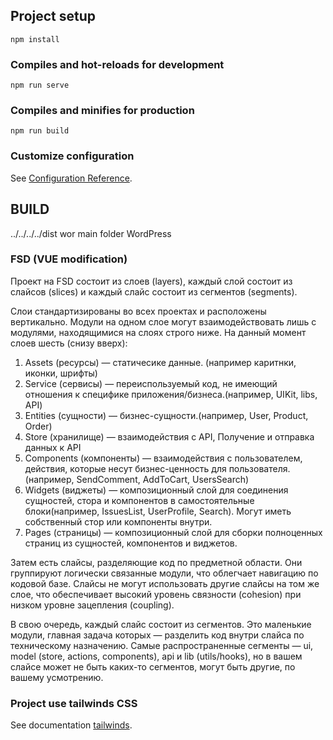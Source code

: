 ## Project setup
```
npm install
```

### Compiles and hot-reloads for development
```
npm run serve
```

### Compiles and minifies for production
```
npm run build
```

### Customize configuration
See [Configuration Reference](https://cli.vuejs.org/config/).


## BUILD 
../../../../dist wor main folder WordPress


### FSD (VUE modification)
Проект на FSD состоит из слоев (layers), каждый слой состоит из слайсов (slices) и каждый слайс состоит из сегментов (segments).

Слои стандартизированы во всех проектах и расположены вертикально. Модули на одном слое могут взаимодействовать лишь с модулями, находящимися на слоях строго ниже. На данный момент слоев шесть (снизу вверх):

1. Assets (ресурсы) — статичесике данные. (например каритнки, иконки, шрифты)
2. Service (сервисы) — переиспользуемый код, не имеющий отношения к специфике приложения/бизнеса.(например, UIKit, libs, API)
3. Entities (сущности) — бизнес-сущности.(например, User, Product, Order)
4. Store (хранилище) — взаимодействия с API, Получение и отправка данных к API
5. Components (компоненты) — взаимодействия с пользователем, действия, которые несут бизнес-ценность для пользователя.(например, SendComment, AddToCart, UsersSearch)
6. Widgets (виджеты) — композиционный слой для соединения сущностей, стора и компонентов в самостоятельные блоки(например, IssuesList, UserProfile, Search). Могут иметь собственный стор или компоненты внутри.
7. Pages (страницы) — композиционный слой для сборки полноценных страниц из сущностей, компонентов и виджетов.

Затем есть слайсы, разделяющие код по предметной области. Они группируют логически связанные модули, что облегчает навигацию по кодовой базе. Слайсы не могут использовать другие слайсы на том же слое, что обеспечивает высокий уровень связности (cohesion) при низком уровне зацепления (coupling).

В свою очередь, каждый слайс состоит из сегментов. Это маленькие модули, главная задача которых — разделить код внутри слайса по техническому назначению. Самые распространенные сегменты — ui, model (store, actions, components), api и lib (utils/hooks), но в вашем слайсе может не быть каких-то сегментов, могут быть другие, по вашему усмотрению.


### Project use tailwinds CSS
See documentation [tailwinds](https://tailwindcss.com/).
